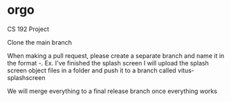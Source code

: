 # orgo
CS 192 Project

Clone the main branch

When making a pull request, please create a separate branch and name it in the format <yourname>-<feature implementation>. 
Ex. I've finished the splash screen I will upload the splash screen object files in a folder and push it to a branch called vitus-splashscreen

We will merge everything to a final release branch once everything works
